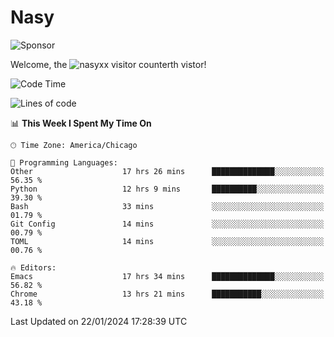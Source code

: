 # Nasy

<!--
<p align="center">
<img height="200" src="https://github-readme-stats.vercel.app/api?username=nasyxx&count_private=true&show_icons=true&theme=dracula&include_all_commits=true"/>
<img height="200" src="https://github-readme-stats.vercel.app/api/top-langs/?username=nasyxx&theme=dracula&hide=html,jupyter+notebook&count_private=true&show_icons=true"/>
</p>

  
----------------
-->

![Sponsor](https://img.shields.io/static/v1.svg?label=Sponsor&message=%E2%9D%A4&logo=GitHub&style=flat&color=pink)
 
Welcome, the ![nasyxx visitor counter](https://count.getloli.com/get/@nasyxx?theme=rule34)th vistor!
 
<!--START_SECTION:waka-->
![Code Time](http://img.shields.io/badge/Code%20Time-4%2C254%20hrs%2022%20mins-blue)

![Lines of code](https://img.shields.io/badge/From%20Hello%20World%20I%27ve%20Written-6.3%20million%20lines%20of%20code-blue)

📊 **This Week I Spent My Time On** 

```text
🕑︎ Time Zone: America/Chicago

💬 Programming Languages: 
Other                    17 hrs 26 mins      ██████████████░░░░░░░░░░░   56.35 % 
Python                   12 hrs 9 mins       ██████████░░░░░░░░░░░░░░░   39.30 % 
Bash                     33 mins             ░░░░░░░░░░░░░░░░░░░░░░░░░   01.79 % 
Git Config               14 mins             ░░░░░░░░░░░░░░░░░░░░░░░░░   00.79 % 
TOML                     14 mins             ░░░░░░░░░░░░░░░░░░░░░░░░░   00.76 % 

🔥 Editors: 
Emacs                    17 hrs 34 mins      ██████████████░░░░░░░░░░░   56.82 % 
Chrome                   13 hrs 21 mins      ███████████░░░░░░░░░░░░░░   43.18 % 
```


 Last Updated on 22/01/2024 17:28:39 UTC
<!--END_SECTION:waka-->

<!-- ![visitors](https://visitor-badge.laobi.icu/badge?page_id=nasyxx.nasyxx) -->
